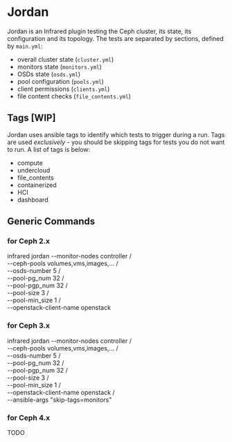 # Jordan

Jordan is an Infrared plugin testing the Ceph cluster, its state, its configuration and its topology.
The tests are separated by sections, defined by `main.yml`:
  - overall cluster state (`cluster.yml`)
  - monitors state (`monitors.yml`)
  - OSDs state (`osds.yml`)
  - pool configuration (`pools.yml`)
  - client permissions (`clients.yml`)
  - file content checks (`file_contents.yml`)

## Tags [WIP]
Jordan uses ansible tags to identify which tests to trigger during a run. Tags are used *exclusively* - you should be skipping tags for tests you do not want to run. A list of tags is below:

- compute
- undercloud
- file_contents
- containerized
- HCI
- dashboard

## Generic Commands
### for Ceph 2.x
infrared jordan --monitor-nodes controller /\
                --ceph-pools volumes,vms,images,... /\
                --osds-number 5 /\
                --pool-pg_num 32 /\
                --pool-pgp_num 32 /\
                --pool-size 3 /\
                --pool-min_size 1 /\
                --openstack-client-name openstack 

### for Ceph 3.x
infrared jordan --monitor-nodes controller /\
                --ceph-pools volumes,vms,images,... /\
                --osds-number 5 /\
                --pool-pg_num 32 /\
                --pool-pgp_num 32 /\
                --pool-size 3 /\
                --pool-min_size 1 /\
                --openstack-client-name openstack /\
                --ansible-args "skip-tags=monitors"

### for Ceph 4.x
TODO
